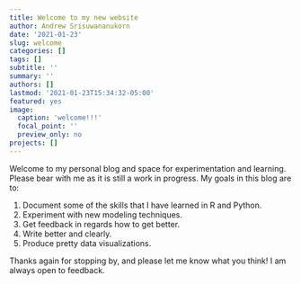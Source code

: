 ```yaml
---
title: Welcome to my new website
author: Andrew Srisuwananukorn
date: '2021-01-23'
slug: welcome
categories: []
tags: []
subtitle: ''
summary: ''
authors: []
lastmod: '2021-01-23T15:34:32-05:00'
featured: yes
image:
  caption: 'welcome!!!'
  focal_point: ''
  preview_only: no
projects: []
---
```


Welcome to my personal blog and space for experimentation and learning. Please bear with me as it is still a work in progress. My goals in this blog are to:

1. Document some of the skills that I have learned in R and Python.
2. Experiment with new modeling techniques.
3. Get feedback in regards how to get better.
4. Write better and clearly.
5. Produce pretty data visualizations.

Thanks again for stopping by, and please let me know what you think! I am always open to feedback.
